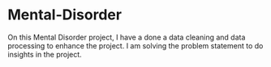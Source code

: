 # Mental-Disorder
On this Mental Disorder project, I have a done a data cleaning and data processing to enhance the project. I am solving the problem statement to do insights in the project. 
